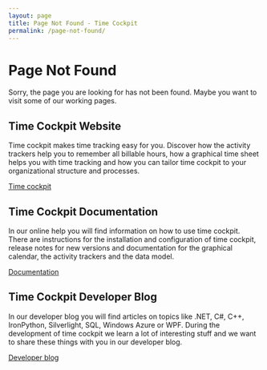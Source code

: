 ```yaml
---
layout: page
title: Page Not Found - Time Cockpit
permalink: /page-not-found/
---
```


<h1 xmlns="http://www.w3.org/1999/xhtml">Page Not Found
		</h1><p xmlns="http://www.w3.org/1999/xhtml">Sorry, the page you are looking for has not been found. Maybe you want to visit some of our working pages.
		</p><div class="row" xmlns="http://www.w3.org/1999/xhtml">
  <div class="col-sm-12 col-md-4">
    <h2>Time Cockpit Website
				</h2>
    <p>Time cockpit makes time tracking easy for you. Discover how the activity trackers help you to remember all billable hours, how a graphical time sheet helps you with time tracking and how you can tailor time cockpit to your organizational structure and processes.
				</p>
    <p class="textaligncenter">
      <a href="{{site.baseurl}}/home/" class="linkButton">Time cockpit</a>
    </p>
  </div>
  <div class="col-sm-12 col-md-4">
    <h2>Time Cockpit Documentation
				</h2>
    <p>In our online help you will find information on how to use time cockpit. There are instructions for the installation and configuration of time cockpit, release notes for new versions and documentation for the graphical calendar, the activity trackers and the data model.
				</p>
    <p class="textaligncenter">
      <a href="http://help.timecockpit.com" class="linkButton">Documentation</a>
    </p>
  </div>
  <div class="col-sm-12 col-md-4">
    <h2>Time Cockpit Developer Blog
				</h2>
    <p>In our developer blog you will find articles on topics like .NET, C#, C++, IronPython, Silverlight, SQL, Windows Azure or WPF. During the development of time cockpit we learn a lot of interesting stuff and we want to share these things with you in our developer blog.
				</p>
    <p class="textaligncenter">
      <a href="{{site.baseurl}}/home/" class="linkButton">Developer blog</a>
    </p>
  </div>
</div>